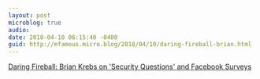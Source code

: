 ```yaml
---
layout: post
microblog: true
audio: 
date: 2018-04-10 06:15:40 -0400
guid: http://mfamous.micro.blog/2018/04/10/daring-fireball-brian.html
---
```

 [Daring Fireball: Brian Krebs on 'Security Questions' and Facebook Surveys](https://daringfireball.net/linked/2018/04/09/krebs-questions)
